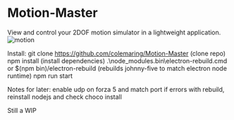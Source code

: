 # Motion-Master
View and control your 2DOF motion simulator in a lightweight application.<br />
![motion](https://user-images.githubusercontent.com/65455664/229327411-935b650d-f0bb-4adc-8731-e0b37e9c3afe.gif)

Install:
git clone https://github.com/colemaring/Motion-Master (clone repo)
npm install (install dependencies)
.\node_modules\.bin\electron-rebuild.cmd or $(npm bin)/electron-rebuild (rebuilds johnny-five to match electron node runtime)
npm run start

Notes for later:
enable udp on forza 5 and match port
if errors with rebuild, reinstall nodejs and check choco install


Still a WIP
